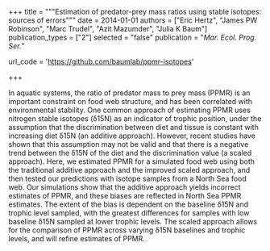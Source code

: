 +++
title = """Estimation of predator-prey mass ratios using stable isotopes:
sources of errors"""
date = 2014-01-01
authors = ["Eric Hertz", "James PW Robinson", "Marc Trudel", "Azit Mazumder", "Julia K Baum"]
publication_types = ["2"]
selected = "false"
publication = "*Mar. Ecol. Prog. Ser.*"

url_code = 'https://github.com/baumlab/ppmr-isotopes'

+++

<script type='text/javascript' src='https://d1bxh8uas1mnw7.cloudfront.net/assets/embed.js'></script>

<div data-badge-details="right" data-badge-type="medium-donut" data-doi="10.3354/meps11079" data-hide-no-mentions="true" class="altmetric-embed"></div>

In aquatic systems, the ratio of predator mass to prey mass (PPMR) is an important constraint on food web structure, and has been correlated with environmental stability. One common approach of estimating PPMR uses nitrogen stable isotopes (δ15N) as an indicator of trophic position, under the assumption that the discrimination between diet and tissue is constant with increasing diet δ15N (an additive approach). However, recent studies have shown that this assumption may not be valid and that there is a negative trend between the δ15N of the diet and the discrimination value (a scaled approach). Here, we estimated PPMR for a simulated food web using both the traditional additive approach and the improved scaled approach, and then tested our predictions with isotope samples from a North Sea food web. Our simulations show that the additive approach yields incorrect estimates of PPMR, and these biases are reflected in North Sea PPMR estimates. The extent of the bias is dependent on the baseline δ15N and trophic level sampled, with the greatest differences for samples with low baseline δ15N sampled at lower trophic levels. The scaled approach allows for the comparison of PPMR across varying δ15N baselines and trophic levels, and will refine estimates of PPMR.

